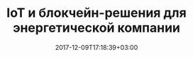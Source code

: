 ---
layout: single-ru
title: "IoT и блокчейн-решения для энергетической компании"
date: 2017-12-09T17:18:39+03:00
tag: "type1"
info:
    one: "Разработка блокчейн-решения для оптимизации бизнеса ведущей компании нефтегазовой отрасли. Коммерческие условия содержатся в смарт-контракте."
    two: ""
    img: "/images/content/energy-company.jpg"

---